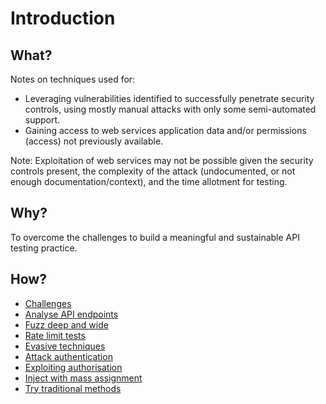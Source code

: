 # Introduction

## What?

Notes on techniques used for: 

* Leveraging vulnerabilities identified to successfully penetrate security controls, using mostly manual attacks with only some semi-automated support.
* Gaining access to web services application data and/or permissions (access) not previously available.

Note: Exploitation of web services may not be possible given the security controls present, the complexity of the attack (undocumented, or not enough documentation/context), and the time allotment for testing.

## Why?

To overcome the challenges to build a meaningful and sustainable API testing practice.

## How?

* [Challenges](challenges.md)
* [Analyse API endpoints](requests.md)
* [Fuzz deep and wide](fuzzing.md)
* [Rate limit tests](rate-limit.md)
* [Evasive techniques](evade.md)
* [Attack authentication](authentication.md)
* [Exploiting authorisation](authorisation.md)
* [Inject with mass assignment](mass-assignment.md)
* [Try traditional methods](traditional.md)
